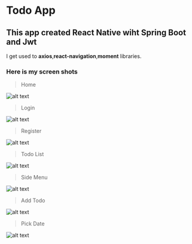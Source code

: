 # Todo App

## This app created  React Native wiht Spring Boot and Jwt

I get used to **axios**,**react-navigation**,**moment** libraries.

### Here is my screen shots

>Home

![alt text](./screens/home.png?raw=true "home")

>Login

![alt text](./screens/login.png?raw=true "login")

>Register

![alt text](./screens/signup.png?raw=true "signup")

>Todo List

![alt text](./screens/list-todo.png?raw=true "list")

>Side Menu

![alt text](./screens/side-menu.png?raw=true "menu")

>Add Todo

![alt text](./screens/add-todo.png?raw=true "add")

>Pick Date

![alt text](./screens/pick-date.png?raw=true "date")